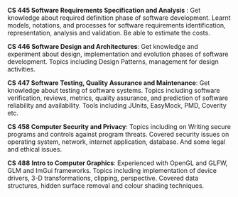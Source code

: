 **CS 445 Software Requirements Specification and Analysis** : Get knowledge about required definition phase of software development. Learnt models, notations, and processes for software requirements identification, representation, analysis and validation. Be able to estimate the costs.

**CS 446 Software Design and Architectures**: Get knowledge and experiment about design, implementation and evolution phases of software development. Topics including Design Patterns, management for design activities.

**CS 447 Software Testing, Quality Assurance and Maintenance**: Get knowledge about testing of software systems. Topics including software verification, reviews, metrics, quality assurance, and prediction of software reliability and availability. Tools including JUnits, EasyMock, PMD, Coverity etc.

**CS 458 Computer Security and Privacy**: Topics including on Writing secure programs and controls against program threats. Covered security issues on operating system, network, internet application, database. And some legal and ethical issues.

**CS 488** **Intro to Computer Graphics**: Experienced with OpenGL and GLFW, GLM and ImGui frameworks. Topics including implementation of device drivers, 3-D transformations, clipping, perspective. Covered data structures, hidden surface removal and colour shading techniques.